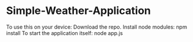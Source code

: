 # Simple-Weather-Application
To use this on your device:
Download the repo.
Install node modules: npm install
To start the application itself: node app.js

